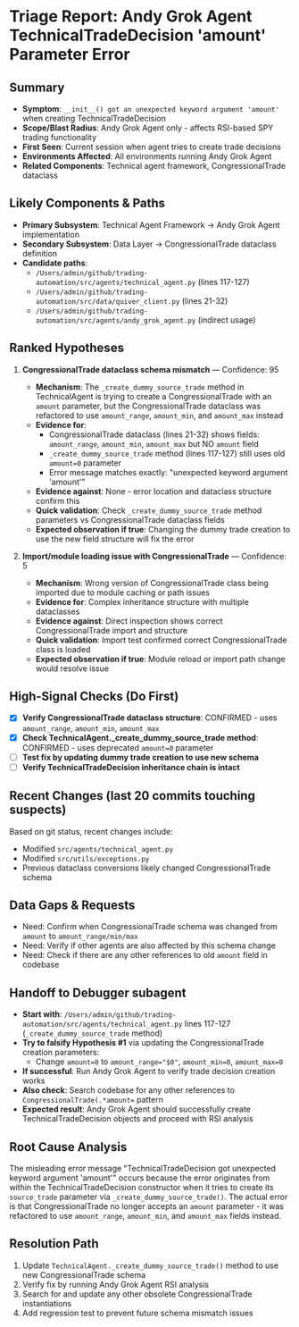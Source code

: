 # Triage Report: Andy Grok Agent TechnicalTradeDecision 'amount' Parameter Error

## Summary
- **Symptom**: `__init__() got an unexpected keyword argument 'amount'` when creating TechnicalTradeDecision
- **Scope/Blast Radius**: Andy Grok Agent only - affects RSI-based SPY trading functionality
- **First Seen**: Current session when agent tries to create trade decisions
- **Environments Affected**: All environments running Andy Grok Agent
- **Related Components**: Technical agent framework, CongressionalTrade dataclass

## Likely Components & Paths
- **Primary Subsystem**: Technical Agent Framework → Andy Grok Agent implementation
- **Secondary Subsystem**: Data Layer → CongressionalTrade dataclass definition
- **Candidate paths**:
  - `/Users/admin/github/trading-automation/src/agents/technical_agent.py` (lines 117-127)
  - `/Users/admin/github/trading-automation/src/data/quiver_client.py` (lines 21-32)
  - `/Users/admin/github/trading-automation/src/agents/andy_grok_agent.py` (indirect usage)

## Ranked Hypotheses

1) **CongressionalTrade dataclass schema mismatch** — Confidence: 95
   - **Mechanism**: The `_create_dummy_source_trade` method in TechnicalAgent is trying to create a CongressionalTrade with an `amount` parameter, but the CongressionalTrade dataclass was refactored to use `amount_range`, `amount_min`, and `amount_max` instead
   - **Evidence for**: 
     - CongressionalTrade dataclass (lines 21-32) shows fields: `amount_range`, `amount_min`, `amount_max` but NO `amount` field
     - `_create_dummy_source_trade` method (lines 117-127) still uses old `amount=0` parameter
     - Error message matches exactly: "unexpected keyword argument 'amount'"
   - **Evidence against**: None - error location and dataclass structure confirm this
   - **Quick validation**: Check `_create_dummy_source_trade` method parameters vs CongressionalTrade dataclass fields
   - **Expected observation if true**: Changing the dummy trade creation to use the new field structure will fix the error

2) **Import/module loading issue with CongressionalTrade** — Confidence: 5
   - **Mechanism**: Wrong version of CongressionalTrade class being imported due to module caching or path issues
   - **Evidence for**: Complex inheritance structure with multiple dataclasses
   - **Evidence against**: Direct inspection shows correct CongressionalTrade import and structure
   - **Quick validation**: Import test confirmed correct CongressionalTrade class is loaded
   - **Expected observation if true**: Module reload or import path change would resolve issue

## High-Signal Checks (Do First)
- [x] **Verify CongressionalTrade dataclass structure**: CONFIRMED - uses `amount_range`, `amount_min`, `amount_max`
- [x] **Check TechnicalAgent._create_dummy_source_trade method**: CONFIRMED - uses deprecated `amount=0` parameter
- [ ] **Test fix by updating dummy trade creation to use new schema**
- [ ] **Verify TechnicalTradeDecision inheritance chain is intact**

## Recent Changes (last 20 commits touching suspects)
Based on git status, recent changes include:
- Modified `src/agents/technical_agent.py` 
- Modified `src/utils/exceptions.py`
- Previous dataclass conversions likely changed CongressionalTrade schema

## Data Gaps & Requests
- Need: Confirm when CongressionalTrade schema was changed from `amount` to `amount_range/min/max`
- Need: Verify if other agents are also affected by this schema change
- Need: Check if there are any other references to old `amount` field in codebase

## Handoff to Debugger subagent
- **Start with**: `/Users/admin/github/trading-automation/src/agents/technical_agent.py` lines 117-127 (`_create_dummy_source_trade` method)
- **Try to falsify Hypothesis #1** via updating the CongressionalTrade creation parameters:
  - Change `amount=0` to `amount_range="$0"`, `amount_min=0`, `amount_max=0`
- **If successful**: Run Andy Grok Agent to verify trade decision creation works
- **Also check**: Search codebase for any other references to `CongressionalTrade(.*amount=` pattern
- **Expected result**: Andy Grok Agent should successfully create TechnicalTradeDecision objects and proceed with RSI analysis

## Root Cause Analysis
The misleading error message "TechnicalTradeDecision got unexpected keyword argument 'amount'" occurs because the error originates from within the TechnicalTradeDecision constructor when it tries to create its `source_trade` parameter via `_create_dummy_source_trade()`. The actual error is that CongressionalTrade no longer accepts an `amount` parameter - it was refactored to use `amount_range`, `amount_min`, and `amount_max` fields instead.

## Resolution Path
1. Update `TechnicalAgent._create_dummy_source_trade()` method to use new CongressionalTrade schema
2. Verify fix by running Andy Grok Agent RSI analysis
3. Search for and update any other obsolete CongressionalTrade instantiations
4. Add regression test to prevent future schema mismatch issues